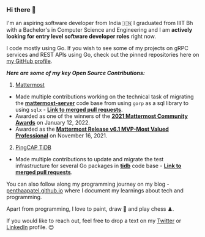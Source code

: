 ### Hi there 👋

I'm an aspiring software developer from India 🇮🇳  I graduated from IIIT Bh with a Bachelor's in Computer Science and Engineering and I am **actively looking for entry level software developer roles** right now.

I code mostly using Go. If you wish to see some of my projects on gRPC services and REST APIs using Go, check out the pinned repositories here on [my GitHub profile](https://github.com/penthaapatel).

***Here are some of my key Open Source Contributions:***

 1. [Mattermost](https://github.com/mattermost) 

  - Made multiple contributions working on the technical task of migrating the **[mattermost-server](https://github.com/mattermost/mattermost-server)** code base from using `gorp` as a sql library to using `sqlx` - **[Link to merged pull requests](https://github.com/pulls?q=author:penthaapatel+org:mattermost+is:pr+is:merged)**.
 - Awarded as one of the winners of the **[2021 Mattermost Community Awards](https://mattermost.com/blog/2021-mattermost-community-awards/)** on January 12, 2022.
 - Awarded as the **[Mattermost Release v6.1 MVP-Most Valued Professional](https://developers.mattermost.com/contribute/mvp/)** on November 16, 2021.

 2.  [PingCAP TiDB](https://github.com/pingcap/tidb)
- Made multiple contributions to update and migrate the test infrastructure for several Go packages in **[tidb](https://github.com/pingcap/tidb)** code base - **[Link to merged pull requests](https://github.com/pulls?q=author:penthaapatel+org:pingcap+is:pr+is:merged)**.

You can also follow along my programming journey on my blog -  [penthaapatel.github.io](http://penthaapatel.github.io/)  where I document my learnings about tech and programming.

Apart from programming, I love to paint, draw 🎨 and play chess ♟.

If you would like to reach out, feel free to drop a text on my [Twitter](https://twitter.com/PenthaaPatel) or [LinkedIn](https://www.linkedin.com/in/penthaapatel/) profile. 😊


